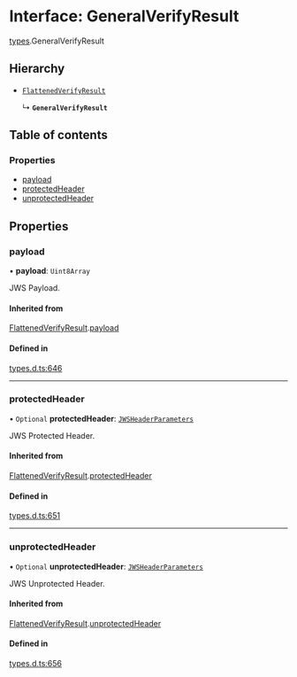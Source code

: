 # Interface: GeneralVerifyResult

[types](../modules/types.md).GeneralVerifyResult

## Hierarchy

- [`FlattenedVerifyResult`](types.flattenedverifyresult.md)

  ↳ **`GeneralVerifyResult`**

## Table of contents

### Properties

- [payload](types.generalverifyresult.md#payload)
- [protectedHeader](types.generalverifyresult.md#protectedheader)
- [unprotectedHeader](types.generalverifyresult.md#unprotectedheader)

## Properties

### payload

• **payload**: `Uint8Array`

JWS Payload.

#### Inherited from

[FlattenedVerifyResult](types.flattenedverifyresult.md).[payload](types.flattenedverifyresult.md#payload)

#### Defined in

[types.d.ts:646](https://github.com/panva/jose/blob/v3.14.0/src/types.d.ts#L646)

___

### protectedHeader

• `Optional` **protectedHeader**: [`JWSHeaderParameters`](types.jwsheaderparameters.md)

JWS Protected Header.

#### Inherited from

[FlattenedVerifyResult](types.flattenedverifyresult.md).[protectedHeader](types.flattenedverifyresult.md#protectedheader)

#### Defined in

[types.d.ts:651](https://github.com/panva/jose/blob/v3.14.0/src/types.d.ts#L651)

___

### unprotectedHeader

• `Optional` **unprotectedHeader**: [`JWSHeaderParameters`](types.jwsheaderparameters.md)

JWS Unprotected Header.

#### Inherited from

[FlattenedVerifyResult](types.flattenedverifyresult.md).[unprotectedHeader](types.flattenedverifyresult.md#unprotectedheader)

#### Defined in

[types.d.ts:656](https://github.com/panva/jose/blob/v3.14.0/src/types.d.ts#L656)
